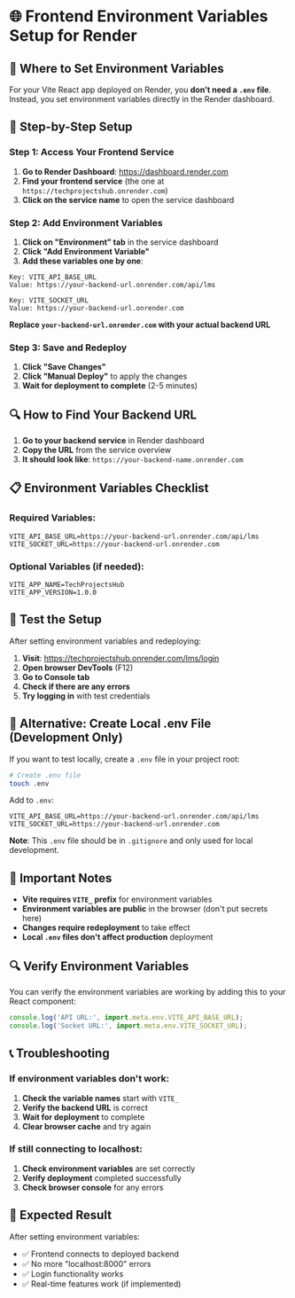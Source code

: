# 🌐 Frontend Environment Variables Setup for Render

## 📍 **Where to Set Environment Variables**

For your Vite React app deployed on Render, you **don't need a `.env` file**. Instead, you set environment variables directly in the Render dashboard.

## 🎯 **Step-by-Step Setup**

### **Step 1: Access Your Frontend Service**

1. **Go to Render Dashboard**: https://dashboard.render.com
2. **Find your frontend service** (the one at `https://techprojectshub.onrender.com`)
3. **Click on the service name** to open the service dashboard

### **Step 2: Add Environment Variables**

1. **Click on "Environment" tab** in the service dashboard
2. **Click "Add Environment Variable"**
3. **Add these variables one by one**:

```
Key: VITE_API_BASE_URL
Value: https://your-backend-url.onrender.com/api/lms
```

```
Key: VITE_SOCKET_URL
Value: https://your-backend-url.onrender.com
```

**Replace `your-backend-url.onrender.com` with your actual backend URL**

### **Step 3: Save and Redeploy**

1. **Click "Save Changes"**
2. **Click "Manual Deploy"** to apply the changes
3. **Wait for deployment to complete** (2-5 minutes)

## 🔍 **How to Find Your Backend URL**

1. **Go to your backend service** in Render dashboard
2. **Copy the URL** from the service overview
3. **It should look like**: `https://your-backend-name.onrender.com`

## 📋 **Environment Variables Checklist**

### **Required Variables:**
```
VITE_API_BASE_URL=https://your-backend-url.onrender.com/api/lms
VITE_SOCKET_URL=https://your-backend-url.onrender.com
```

### **Optional Variables (if needed):**
```
VITE_APP_NAME=TechProjectsHub
VITE_APP_VERSION=1.0.0
```

## 🧪 **Test the Setup**

After setting environment variables and redeploying:

1. **Visit**: https://techprojectshub.onrender.com/lms/login
2. **Open browser DevTools** (F12)
3. **Go to Console tab**
4. **Check if there are any errors**
5. **Try logging in** with test credentials

## 🔧 **Alternative: Create Local .env File (Development Only)**

If you want to test locally, create a `.env` file in your project root:

```bash
# Create .env file
touch .env
```

Add to `.env`:
```env
VITE_API_BASE_URL=https://your-backend-url.onrender.com/api/lms
VITE_SOCKET_URL=https://your-backend-url.onrender.com
```

**Note**: This `.env` file should be in `.gitignore` and only used for local development.

## 🚨 **Important Notes**

- **Vite requires `VITE_` prefix** for environment variables
- **Environment variables are public** in the browser (don't put secrets here)
- **Changes require redeployment** to take effect
- **Local `.env` files don't affect production** deployment

## 🔍 **Verify Environment Variables**

You can verify the environment variables are working by adding this to your React component:

```javascript
console.log('API URL:', import.meta.env.VITE_API_BASE_URL);
console.log('Socket URL:', import.meta.env.VITE_SOCKET_URL);
```

## 📞 **Troubleshooting**

### **If environment variables don't work:**
1. **Check the variable names** start with `VITE_`
2. **Verify the backend URL** is correct
3. **Wait for deployment** to complete
4. **Clear browser cache** and try again

### **If still connecting to localhost:**
1. **Check environment variables** are set correctly
2. **Verify deployment** completed successfully
3. **Check browser console** for any errors

## 🎯 **Expected Result**

After setting environment variables:
- ✅ Frontend connects to deployed backend
- ✅ No more "localhost:8000" errors
- ✅ Login functionality works
- ✅ Real-time features work (if implemented)

